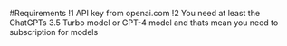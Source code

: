 #Requirements
!1 API key from openai.com 
!2 You need at least the ChatGPTs  3.5 Turbo model or GPT-4 model and thats mean you need to subscription for models






